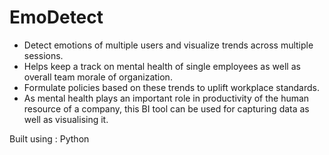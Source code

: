 # EmoDetect

- Detect emotions of multiple users and visualize trends across multiple sessions. 
- Helps keep a track on mental health of single employees as well as overall team morale of organization. 
- Formulate policies based on these trends to uplift workplace standards.
- As mental health plays an important role in productivity of the human resource of a company, this BI tool can be used for capturing data as well as visualising it.

Built using : Python
